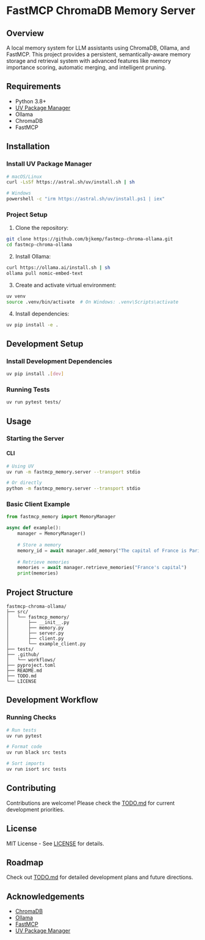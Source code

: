 # FastMCP ChromaDB Memory Server

## Overview

A local memory system for LLM assistants using ChromaDB, Ollama, and FastMCP. This project provides a persistent, semantically-aware memory storage and retrieval system with advanced features like memory importance scoring, automatic merging, and intelligent pruning.

## Requirements

- Python 3.8+
- [UV Package Manager](https://github.com/astral-sh/uv)
- Ollama
- ChromaDB
- FastMCP

## Installation

### Install UV Package Manager

```bash
# macOS/Linux
curl -LsSf https://astral.sh/uv/install.sh | sh

# Windows
powershell -c "irm https://astral.sh/uv/install.ps1 | iex"
```

### Project Setup

1. Clone the repository:
```bash
git clone https://github.com/bjkemp/fastmcp-chroma-ollama.git
cd fastmcp-chroma-ollama
```

2. Install Ollama:
```bash
curl https://ollama.ai/install.sh | sh
ollama pull nomic-embed-text
```

3. Create and activate virtual environment:
```bash
uv venv
source .venv/bin/activate  # On Windows: .venv\Scripts\activate
```

4. Install dependencies:
```bash
uv pip install -e .
```

## Development Setup

### Install Development Dependencies
```bash
uv pip install .[dev]
```

### Running Tests
```bash
uv run pytest tests/
```

## Usage

### Starting the Server

#### CLI
```bash
# Using UV
uv run -m fastmcp_memory.server --transport stdio

# Or directly
python -m fastmcp_memory.server --transport stdio
```

### Basic Client Example

```python
from fastmcp_memory import MemoryManager

async def example():
    manager = MemoryManager()
    
    # Store a memory
    memory_id = await manager.add_memory("The capital of France is Paris")
    
    # Retrieve memories
    memories = await manager.retrieve_memories("France's capital")
    print(memories)
```

## Project Structure

```
fastmcp-chroma-ollama/
├── src/
│   └── fastmcp_memory/
│       ├── __init__.py
│       ├── memory.py
│       ├── server.py
│       ├── client.py
│       └── example_client.py
├── tests/
├── .github/
│   └── workflows/
├── pyproject.toml
├── README.md
├── TODO.md
└── LICENSE
```

## Development Workflow

### Running Checks
```bash
# Run tests
uv run pytest

# Format code
uv run black src tests

# Sort imports
uv run isort src tests
```

## Contributing

Contributions are welcome! Please check the [TODO.md](TODO.md) for current development priorities.

## License

MIT License - See [LICENSE](LICENSE) for details.

## Roadmap

Check out [TODO.md](TODO.md) for detailed development plans and future directions.

## Acknowledgements

- [ChromaDB](https://docs.trychroma.com/)
- [Ollama](https://ollama.ai/)
- [FastMCP](https://github.com/punkpeye/fastmcp)
- [UV Package Manager](https://github.com/astral-sh/uv)
